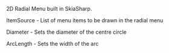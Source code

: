 2D Radial Menu built in SkiaSharp.

ItemSource - List of menu items to be drawn in the radial menu

Diameter - Sets the diameter of the centre circle

ArcLength - Sets the width of the arc
